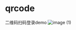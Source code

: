 # qrcode

二维码扫码登录demo
![image (1)](https://user-images.githubusercontent.com/93132738/227474902-572d1b6b-b07e-4f17-8ac8-a4c1dc158ae6.png)
